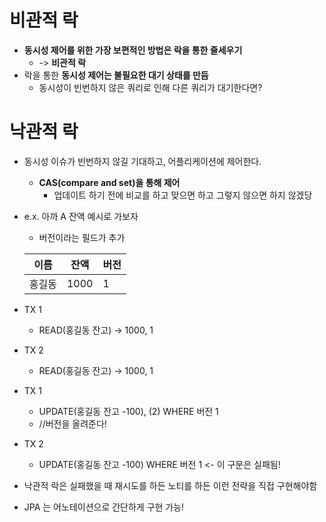 # 비관적 락  
- **동시성 제어를 위한 가장 보편적인 방법은 락을 통한 줄세우기** 
  - -> **비관적 락**
- 락을 통한 **동시성 제어는 불필요한 대기 상태를 만듬**
  - 동시성이 빈번하지 않은 쿼리로 인해 다른 쿼리가 대기한다면?

# 낙관적 락
- 동시성 이슈가 빈번하지 않길 기대하고, 어플리케이션에 제어한다. 
  - **CAS(compare and set)을 통해 제어** 
    - 업데이트 하기 전에 비교를 하고 맞으면 하고 그렇지 않으면 하지 않겠당 

- e.x. 아까 A 잔액 예시로 가보자
  - 버전이라는 필드가 추가
  
  | 이름  | 잔액   | 버전 |
  |-----|------|----|
  | 홍길동 | 1000 | 1  |

- TX 1
  - READ(홍길동 잔고) -> 1000, 1 

- TX 2 
  - READ(홍길동 잔고) -> 1000, 1

- TX 1 
  - UPDATE(홍길동 잔고 -100), (2) WHERE 버전 1 
  - //버전을 올려준다! 

- TX 2
  - UPDATE(홍길동 잔고 -100) WHERE 버전 1 <- 이 구문은 실패됨!

- 낙관적 락은 실패했을 때 재시도를 하든 노티를 하든 이런 전략을 직접 구현해야함 
- JPA 는 어노테이션으로 간단하게 구현 가능!